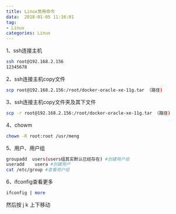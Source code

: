 ```yaml
---
title: Linux常用命令
data:  2018-01-05 11:16:01
tag:
- Linux
categories: Linux
---
```


1、ssh连接主机

```Bash
ssh root@192.168.2.156 
12345678 
```

2、ssh连接主机copy文件

```Bash
scp root@192.168.2.156:/root/docker-oracle-xe-11g.tar （路径)
```

3、ssh连接主机copy文件夹及其下文件

```Bash
scp -r root@192.168.2.156:/root/docker-oracle-xe-11g.tar （路径)
```

4、chowm 

```Bash
chown -R root:root /usr/meng
```

5、用户、用户组 

```Bash
groupadd  users(users组其实默认已经存在) #创建用户组
useradd    usera #创建用户
cat /etc/group #查看用户组

```

6、ifconfig查看更多

```bash
ifconfig | more
```

然后按 j k 上下移动